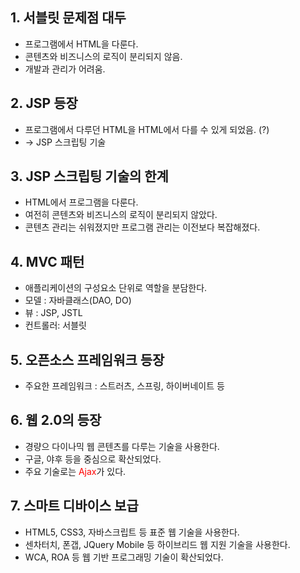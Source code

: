 ## 1. 서블릿 문제점 대두
  - 프로그램에서 HTML을 다룬다. 
  - 콘텐츠와 비즈니스의 로직이 분리되지 않음.
  - 개발과 관리가 어려움.

## 2. JSP 등장
  - 프로그램에서 다루던 HTML을 HTML에서 다를 수 있게 되었음. (?)
  - -> JSP 스크립팅 기술 
  
## 3. JSP 스크립팅 기술의 한계
  - HTML에서 프로그램을 다룬다.
  - 여전히 콘텐츠와 비즈니스의 로직이 분리되지 않았다. 
  - 콘텐츠 관리는 쉬워졌지만 프로그램 관리는 이전보다 복잡해졌다.
 
## 4. MVC 패턴
  - 애플리케이션의 구성요소 단위로 역할을 분담한다.
  - 모델 : 자바클래스(DAO, DO)
  - 뷰 : JSP, JSTL
  - 컨트롤러: 서블릿
  
## 5. 오픈소스 프레임워크 등장
  - 주요한 프레임워크 : 스트러츠, 스프링, 하이버네이트 등

## 6. 웹 2.0의 등장
  - 경량으 다이나믹 웹 콘텐츠를 다루는 기술을 사용한다.
  - 구글, 야후 등을 중심으로 확산되었다.
  - 주요 기술로는 <span style="color:red">Ajax</span>가 있다.

## 7. 스마트 디바이스 보급
  - HTML5, CSS3, 자바스크립트 등 표준 웹 기술을 사용한다.
  - 센차터치, 폰갭, JQuery Mobile 등 하이브리드 웹 지원 기술을 사용한다.
  - WCA, ROA 등 웹 기반 프로그래밍 기술이 확산되었다.
